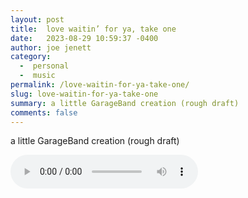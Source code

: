 ```yaml
---
layout: post
title:  love waitin’ for ya, take one
date:   2023-08-29 10:59:37 -0400
author: joe jenett
category:
  -  personal
  -  music
permalink: /love-waitin-for-ya-take-one/
slug: love-waitin-for-ya-take-one
summary: a little GarageBand creation (rough draft)
comments: false
---
```

<p>a little GarageBand creation (rough draft)</p><p><audio controls="controls"><source src="/media/lovewaitinforya.take1.mp3" type="audio/mp3" /></audio> </p>

<a href="https://brid.gy/publish/mastodon"></a>